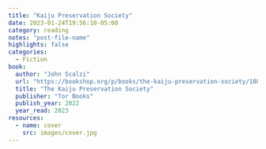 ```yaml
---
title: "Kaiju Preservation Society"
date: 2023-01-24T19:56:10-05:00
category: reading
notes: "post-file-name"
highlights: false
categories:
  - Fiction
book:
  author: "John Scalzi"
  url: "https://bookshop.org/p/books/the-kaiju-preservation-society/18839162?ean=9780765389121"
  title: "The Kaiju Preservation Society"
  publisher: "Tor Books"
  publish_year: 2022
  year_read: 2023
resources:
  - name: cover
    src: images/cover.jpg
---
```



